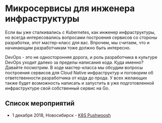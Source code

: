 # Микросервисы для инженера инфраструктуры

Если вы уже сталкивались с Kubernetes, как инженер инфраструктуры, но всегда интересовались вопросами построения сервисов со стороны разработки, этот мастер-класс для вас. Впрочем, мы считаем, что и начинающим разработчикам тоже должно быть интересно.

DevOps - это не односторонняя дорога, и роль разработчика в культуре DevOps уходит далеко за пределы написания кода. Куда именно? Давайте посмотрим. В ходе мастер-класса мы обсудим вопросы построения сервисов для Cloud Native инфраструктур и поговорим об ответственности разработчика от кода до прода. У всех желающих также будет возможность написать и запустить в уже подготовленной инфраструктуре свой собственный сервис на Go.


## Список мероприятий

- 1 декабря 2018, Новосибирск - [K8S Pushwoosh](http://pushwoosh.ru/k8s)
